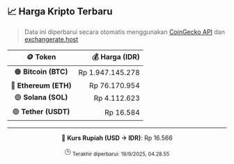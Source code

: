 

<!-- HARGA_KRIPTO -->
## 📈 Harga Kripto Terbaru

> Data ini diperbarui secara otomatis menggunakan [CoinGecko API](https://www.coingecko.com/) dan [exchangerate.host](https://exchangerate.host/)

<div align="center">

| 🪙 Token | 💰 Harga (IDR) |
|:------:|---------------:|
| 🟠 **Bitcoin (BTC)**   | Rp 1.947.145.278 |
| 🔵 **Ethereum (ETH)**  | Rp 76.170.954 |
| 🟣 **Solana (SOL)**    | Rp 4.112.623 |
| 🟢 **Tether (USDT)**   | Rp 16.584 |

---

💱 **Kurs Rupiah (USD → IDR)**: Rp 16.566

🕒 <sub>Terakhir diperbarui: 19/9/2025, 04.28.55</sub>

</div>
<!-- /HARGA_KRIPTO -->